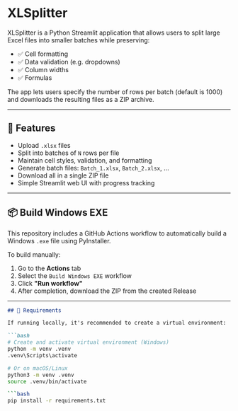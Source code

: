 # XLSplitter

XLSplitter is a Python Streamlit application that allows users to split large Excel files into smaller batches while preserving:

- ✅ Cell formatting
- ✅ Data validation (e.g. dropdowns)
- ✅ Column widths
- ✅ Formulas

The app lets users specify the number of rows per batch (default is 1000) and downloads the resulting files as a ZIP archive.

---

## 🚀 Features

- Upload `.xlsx` files
- Split into batches of `N` rows per file
- Maintain cell styles, validation, and formatting
- Generate batch files: `Batch_1.xlsx`, `Batch_2.xlsx`, ...
- Download all in a single ZIP file
- Simple Streamlit web UI with progress tracking

---

## 📦 Build Windows EXE

This repository includes a GitHub Actions workflow to automatically build a Windows `.exe` file using PyInstaller.

To build manually:

1. Go to the **Actions** tab
2. Select the `Build Windows EXE` workflow
3. Click **"Run workflow"**
4. After completion, download the ZIP from the created Release

---

```markdown
## 🧰 Requirements

If running locally, it's recommended to create a virtual environment:

```bash
# Create and activate virtual environment (Windows)
python -m venv .venv
.venv\Scripts\activate

# Or on macOS/Linux
python3 -m venv .venv
source .venv/bin/activate

```bash
pip install -r requirements.txt